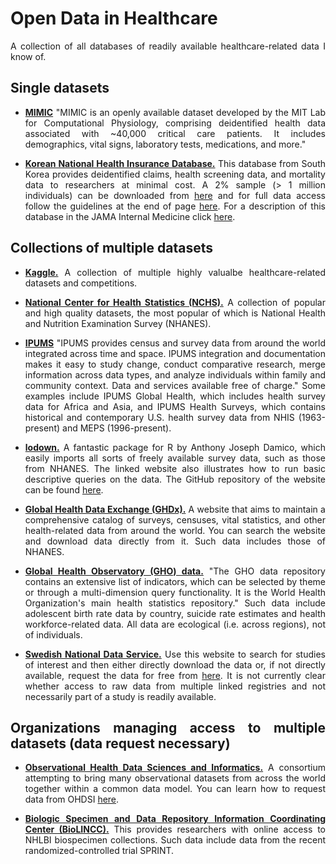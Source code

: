 # Open Data in Healthcare

<div align="justify">
  
A collection of all databases of readily available healthcare-related data I know of.



## Single datasets

* **[MIMIC](https://mimic.physionet.org/)** "MIMIC is an openly available dataset developed by the MIT Lab for Computational Physiology, comprising deidentified health data associated with ~40,000 critical care patients. It includes demographics, vital signs, laboratory tests, medications, and more."

* **[Korean National Health Insurance Database.](https://nhiss.nhis.or.kr/bd/ab/bdaba000eng.do)** This database from South Korea provides deidentified claims, health screening data, and mortality data to researchers at minimal cost. A 2% sample (> 1 million individuals) can be downloaded from [here](https://nhiss.nhis.or.kr/bd/ab/bdaba022eng.do) and for full data access follow the guidelines at the end of page [here](https://nhiss.nhis.or.kr/bd/ab/bdaba032eng.do#). For a description of this database in the JAMA Internal Medicine click [here](https://jamanetwork.com/journals/jamainternalmedicine/fullarticle/2479075).



## Collections of multiple datasets

* **[Kaggle.](https://www.kaggle.com/datasets)** A collection of multiple highly valualbe healthcare-related datasets and competitions.

* **[National Center for Health Statistics (NCHS).](https://www.cdc.gov/nchs/data_access/ftp_data.htm)** A collection of popular and high quality datasets, the most popular of which is National Health and Nutrition Examination Survey (NHANES).

* **[IPUMS](https://www.ipums.org/)** "IPUMS provides census and survey data from around the world integrated across time and space. IPUMS integration and documentation makes it easy to study change, conduct comparative research, merge information across data types, and analyze individuals within family and community context. Data and services available free of charge." Some examples include IPUMS Global Health, which includes health survey data for Africa and Asia, and IPUMS Health Surveys, which contains historical and contemporary U.S. health survey data from NHIS (1963-present) and MEPS (1996-present).

* **[lodown.](http://asdfree.com/)** A fantastic package for R by Anthony Joseph Damico, which easily imports all sorts of freely available survey data, such as those from NHANES. The linked website also illustrates how to run basic descriptive queries on the data. The GitHub repository of the website can be found [here](https://github.com/ajdamico/asdfree).

* **[Global Health Data Exchange (GHDx).](http://ghdx.healthdata.org/)** A website that aims to maintain a comprehensive catalog of surveys, censuses, vital statistics, and other health-related data from around the world. You can search the website and download data directly from it. Such data includes those of NHANES.

* **[Global Health Observatory (GHO) data.](http://www.who.int/gho/database/en/)** "The GHO data repository contains an extensive list of indicators, which can be selected by theme or through a multi-dimension query functionality. It is the World Health Organization's main health statistics repository." Such data include adolescent birth rate data by country, suicide rate estimates and health workforce-related data. All data are ecological (i.e. across regions), not of individuals.

* **[Swedish National Data Service.](https://snd.gu.se/en/catalogue/search)** Use this website to search for studies of interest and then either directly download the data or, if not directly available, request the data for free from [here](https://snd.gu.se/en/catalogue/order-data). It is not currently clear whether access to raw data from multiple linked registries and not necessarily part of a study is readily available.



## Organizations managing access to multiple datasets (data request necessary)

* **[Observational Health Data Sciences and Informatics.](https://www.ohdsi.org/)** A consortium attempting to bring many observational datasets from across the world together within a common data model. You can learn how to request data from OHDSI [here](https://www.ohdsi.org/wp-content/uploads/2016/10/NCI-OHDSI-instruction-manual2.pdf).

* **[Biologic Specimen and Data Repository Information Coordinating Center (BioLINCC).](https://biolincc.nhlbi.nih.gov/home/)** This provides researchers with online access to NHLBI biospecimen collections. Such data include data from the recent randomized-controlled trial SPRINT.

</div>
